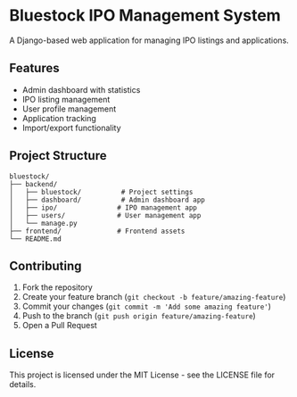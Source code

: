 # Bluestock IPO Management System

A Django-based web application for managing IPO listings and applications.

## Features

- Admin dashboard with statistics
- IPO listing management
- User profile management
- Application tracking
- Import/export functionality



## Project Structure

```
bluestock/
├── backend/
│   ├── bluestock/          # Project settings
│   ├── dashboard/          # Admin dashboard app
│   ├── ipo/               # IPO management app
│   ├── users/             # User management app
│   └── manage.py
├── frontend/              # Frontend assets
└── README.md
```

## Contributing

1. Fork the repository
2. Create your feature branch (`git checkout -b feature/amazing-feature`)
3. Commit your changes (`git commit -m 'Add some amazing feature'`)
4. Push to the branch (`git push origin feature/amazing-feature`)
5. Open a Pull Request

## License

This project is licensed under the MIT License - see the LICENSE file for details. 
